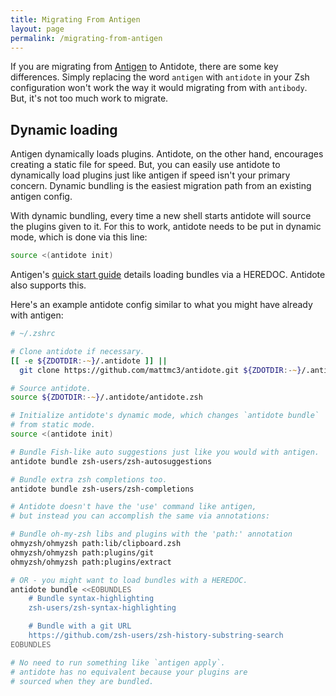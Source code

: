 ```yaml
---
title: Migrating From Antigen
layout: page
permalink: /migrating-from-antigen
---
```


If you are migrating from [Antigen](https://github.com/zsh-users/antigen) to Antidote, there are some key differences. Simply replacing the word `antigen` with `antidote` in your Zsh configuration won't work the way it would migrating from with `antibody`. But, it's not too much work to migrate.

## Dynamic loading

Antigen dynamically loads plugins. Antidote, on the other hand, encourages creating a static file for speed. But, you can easily use antidote to dynamically load plugins just like antigen if speed isn't your primary concern. Dynamic bundling is the easiest migration path from an existing antigen config.

With dynamic bundling, every time a new shell starts antidote will source the plugins given to it. For this to work, antidote needs to be put in dynamic mode, which is done via this line:

```zsh
source <(antidote init)
```

Antigen's [quick start guide](https://github.com/zsh-users/antigen/wiki/Quick-start) details loading bundles via a HEREDOC. Antidote also supports this.

Here's an example antidote config similar to what you might have already with antigen:

```zsh
# ~/.zshrc

# Clone antidote if necessary.
[[ -e ${ZDOTDIR:-~}/.antidote ]] ||
  git clone https://github.com/mattmc3/antidote.git ${ZDOTDIR:-~}/.antidote

# Source antidote.
source ${ZDOTDIR:-~}/.antidote/antidote.zsh

# Initialize antidote's dynamic mode, which changes `antidote bundle`
# from static mode.
source <(antidote init)

# Bundle Fish-like auto suggestions just like you would with antigen.
antidote bundle zsh-users/zsh-autosuggestions

# Bundle extra zsh completions too.
antidote bundle zsh-users/zsh-completions

# Antidote doesn't have the 'use' command like antigen,
# but instead you can accomplish the same via annotations:

# Bundle oh-my-zsh libs and plugins with the 'path:' annotation
ohmyzsh/ohmyzsh path:lib/clipboard.zsh
ohmyzsh/ohmyzsh path:plugins/git
ohmyzsh/ohmyzsh path:plugins/extract

# OR - you might want to load bundles with a HEREDOC.
antidote bundle <<EOBUNDLES
    # Bundle syntax-highlighting
    zsh-users/zsh-syntax-highlighting

    # Bundle with a git URL
    https://github.com/zsh-users/zsh-history-substring-search
EOBUNDLES

# No need to run something like `antigen apply`.
# antidote has no equivalent because your plugins are
# sourced when they are bundled.
```
